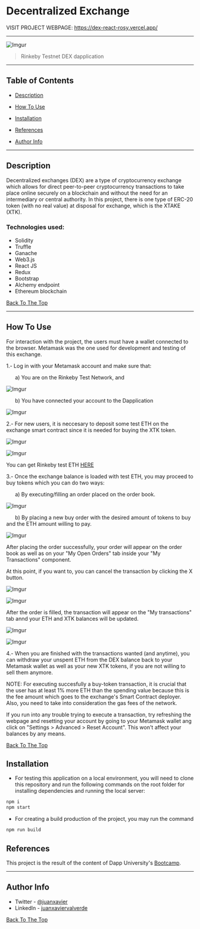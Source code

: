 # Decentralized Exchange

VISIT PROJECT WEBPAGE: https://dex-react-rosy.vercel.app/

---

![Imgur](https://i.imgur.com/IYV31pW.png)

> Rinkeby Testnet DEX dapplication

---

## Table of Contents

- [Description](#description)

- [How To Use](#how-to-use)

- [Installation](#installation)

- [References](#references)

- [Author Info](#author-info)

---

## Description

Decentralized exchanges (DEX) are a type of cryptocurrency exchange which allows for direct peer-to-peer cryptocurrency transactions to take place online securely on a blockchain and without the need for an intermediary or central authority.
In this project, there is one type of ERC-20 token (with no real value) at disposal for exchange, which is the XTAKE (XTK).

### Technologies used:

- Solidity
- Truffle
- Ganache
- Web3.js
- React JS
- Redux
- Bootstrap
- Alchemy endpoint
- Ethereum blockchain

[Back To The Top](#decentralized-exchange)

---

## How To Use

For interaction with the project, the users must have a wallet connected to the browser. Metamask was the one used for development and testing of this exchange.

1.- Log in with your Metamask account and make sure that:

&nbsp; &nbsp; &nbsp; a) You are on the Rinkeby Test Network, and

![Imgur](https://i.imgur.com/L45pKPm.png)

&nbsp; &nbsp; &nbsp; b) You have connected your account to the Dapplication

![Imgur](https://i.imgur.com/LYMjNRJ.png)

2.- For new users, it is neccesary to deposit some test ETH on the exchange smart contract since it is needed for buying the XTK token.

![Imgur](https://i.imgur.com/3aec86K.png)

![Imgur](https://i.imgur.com/I7ZNIP7.png)

You can get Rinkeby test ETH [HERE](https://faucets.chain.link/rinkeby)

3.- Once the exchange balance is loaded with test ETH, you may proceed to buy tokens which you can do two ways:

&nbsp; &nbsp; &nbsp; a) By executing/filling an order placed on the order book.

![Imgur](https://i.imgur.com/pjtf0IR.png)

&nbsp; &nbsp; &nbsp; b) By placing a new buy order with the desired amount of tokens to buy and the ETH amount willing to pay.

![Imgur](https://i.imgur.com/aHv9Hve.png)

After placing the order successfully, your order will appear on the order book as well as on your "My Open Orders" tab inside your "My Transactions" component.

At this point, if you want to, you can cancel the transaction by clicking the X button.

![Imgur](https://i.imgur.com/ZJy9kxa.png)

![Imgur](https://i.imgur.com/UTQiF9l.png)

After the order is filled, the transaction will appear on the "My transactions" tab annd your ETH and XTK balances will be updated.

![Imgur](https://i.imgur.com/EgZQKa5.png)

![Imgur](https://i.imgur.com/ILTlATB.png)

4.- When you are finished with the transactions wanted (and anytime), you can withdraw your unspent ETH from the DEX balance back to your Metamask wallet as well as your new XTK tokens, if you are not willing to sell them anymore.

NOTE: For executing succesfully a buy-token transaction, it is crucial that the user has at least 1% more ETH than the spending value because this is the fee amount which goes to the exchange's Smart Contract deployer. Also, you need to take into consideration the gas fees of the network.

If you run into any trouble trying to execute a transaction, try refreshing the webpage and resetting your account by going to your Metamask wallet ang click on "Settings > Advanced > Reset Account". This won't affect your balances by any means.

[Back To The Top](#decentralized-exchange)

## Installation

- For testing this application on a local environment, you will need to clone this repository and run the following commands on the root folder for installing dependencies and running the local server:

```bash
npm i
npm start
```

- For creating a build production of the project, you may run the command

```bash
npm run build
```

## References

This project is the result of the content of Dapp University's [Bootcamp](https://dappuniversity.teachable.com/p/blockchain-developer-bootcamp).

---

## Author Info

- Twitter - [@juanxavier](https://twitter.com/juanxavier)
- LinkedIn - [juanxaviervalverde](https://www.linkedin.com/in/juanxaviervalverde/)

[Back To The Top](#decentralized-exchange)
